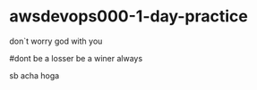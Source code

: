 # awsdevops000-1-day-practice

don`t worry god with you 

#dont be a losser be a winer always 



sb acha hoga 
